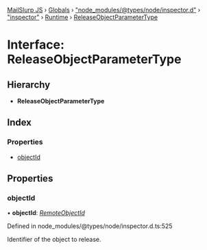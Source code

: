 [MailSlurp JS](../README.md) › [Globals](../globals.md) › ["node_modules/@types/node/inspector.d"](../modules/_node_modules__types_node_inspector_d_.md) › ["inspector"](../modules/_node_modules__types_node_inspector_d_._inspector_.md) › [Runtime](../modules/_node_modules__types_node_inspector_d_._inspector_.runtime.md) › [ReleaseObjectParameterType](_node_modules__types_node_inspector_d_._inspector_.runtime.releaseobjectparametertype.md)

# Interface: ReleaseObjectParameterType

## Hierarchy

* **ReleaseObjectParameterType**

## Index

### Properties

* [objectId](_node_modules__types_node_inspector_d_._inspector_.runtime.releaseobjectparametertype.md#objectid)

## Properties

###  objectId

• **objectId**: *[RemoteObjectId](../modules/_node_modules__types_node_inspector_d_._inspector_.runtime.md#remoteobjectid)*

Defined in node_modules/@types/node/inspector.d.ts:525

Identifier of the object to release.
